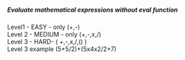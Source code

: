 <h5> Evaluate mathematical expressions without eval function </h5>
<p>
Level1 - EASY - only (+,-) <br>
Level 2 - MEDIUM - only (+,-,x,/) <br>
Level 3 -  HARD-  ( +,-,x,/,() ) <br>
Level 3 example (5+5/2)+(5x4x2/2+7)  <br>
  
  
  
</p>  

